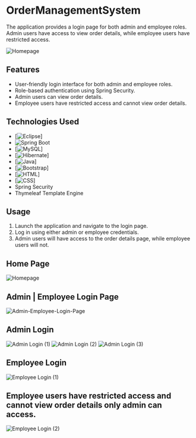 # OrderManagementSystem
The application provides a login page for both admin and employee roles. Admin users have access to view order details, while employee users have restricted access. 

![Homepage](https://github.com/user-attachments/assets/45a645e3-18b4-4709-8d56-16189b89264e)

## Features

- User-friendly login interface for both admin and employee roles.
- Role-based authentication using Spring Security.
- Admin users can view order details.
- Employee users have restricted access and cannot view order details.

## Technologies Used

- [![Eclipse](https://img.shields.io/badge/Eclipse-FE7A16.svg?logo=Eclipse&logoColor=white)]
- ![Spring Boot](https://img.shields.io/badge/Spring%20Boot-6DB33F?logo=springboot&logoColor=fff)
- [![MySQL](https://img.shields.io/badge/MySQL-4479A1?logo=mysql&logoColor=fff)]
- [![Hibernate](https://img.shields.io/badge/Hibernate-59666C?logo=hibernate&logoColor=fff)]
- [![Java](https://img.shields.io/badge/Java-%23ED8B00.svg?logo=openjdk&logoColor=white)]
- [![Bootstrap](https://img.shields.io/badge/Bootstrap-7952B3?logo=bootstrap&logoColor=fff)]
- [![HTML](https://img.shields.io/badge/HTML-%23E34F26.svg?logo=html5&logoColor=white)]
- [![CSS](https://img.shields.io/badge/CSS-1572B6?logo=css3&logoColor=fff)]
- Spring Security
- Thymeleaf Template Engine

## Usage

1. Launch the application and navigate to the login page.
2. Log in using either admin or employee credentials.
3. Admin users will have access to the order details page, while employee users will not.

## Home Page
![Homepage](https://github.com/user-attachments/assets/45a645e3-18b4-4709-8d56-16189b89264e)

## Admin | Employee Login Page
![ Admin-Employee-Login-Page](https://github.com/user-attachments/assets/87789f7a-4f30-4678-a765-da0e381d5ee4)

## Admin Login
![Admin Login (1)](https://github.com/user-attachments/assets/5da80b0c-3fa8-4a3d-a797-6aefa1746d1a)
![Admin Login (2)](https://github.com/user-attachments/assets/bcde3958-3349-41f1-ba7a-5bd5ace1efd9)
![Admin Login (3)](https://github.com/user-attachments/assets/da1f0e98-4273-4838-9c8d-ec119b508eeb)


## Employee Login
![Employee Login (1)](https://github.com/user-attachments/assets/1109398d-a719-407a-b524-26de684bae14)

## Employee users have restricted access and cannot view order details only admin can access.
![Employee Login (2)](https://github.com/user-attachments/assets/19455843-109c-493f-b671-67d70c37251b)

